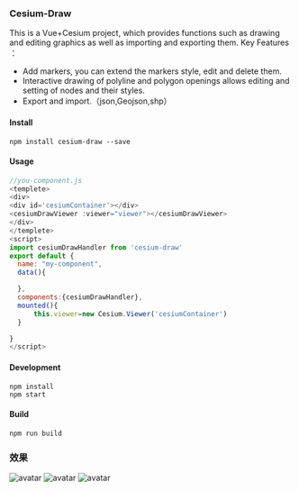 <!--
 * @Author: zhangbo
 * @E-mail: zhangb@geovis.com.cn
 * @Date: 2019-10-09 19:43:05
 * @LastEditors  : zhangbo
 * @LastEditTime : 2020-01-02 19:03:01
 * @Desc: 
 -->
### Cesium-Draw
This is a Vue+Cesium project, which provides functions such as drawing and editing graphics as well as importing and exporting them.
Key Features ：
- Add markers, you can extend the markers style, edit and delete them.
- Interactive drawing of polyline and polygon openings allows editing and setting of nodes and their styles.
- Export and import.（json,Geojson,shp）

#### Install
```
npm install cesium-draw --save
```
#### Usage
```js
//you-component.js
<templete>
<div>
<div id='cesiumContainer'></div>
<cesiumDrawViewer :viewer="viewer"></cesiumDrawViewer>
</div>
</templete>
<script>
import cesiumDrawHandler from 'cesium-draw'
export default {
  name: "my-component",
  data(){

  },
  components:{cesiumDrawHandler},
  mounted(){
      this.viewer=new Cesium.Viewer('cesiumContainer')
  }

}
</script>
```
#### Development
```
npm install
npm start
```
#### Build
```
npm run build
```

### 效果
![avatar](https://img-blog.csdnimg.cn/20200102184048249.gif)
![avatar](https://img-blog.csdnimg.cn/20200102184102356.gif)
![avatar](https://img-blog.csdnimg.cn/20200102184114146.gif)
